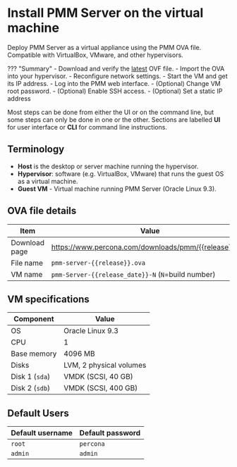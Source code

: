 # Install PMM Server on the virtual machine

Deploy PMM Server as a virtual appliance using the PMM OVA file. Compatible with VirtualBox, VMware, and other hypervisors.  

??? "Summary"
    - Download and verify the [latest](https://www.percona.com/downloads) OVF file.
    - Import the OVA into your hypervisor.
    - Reconfigure network settings.
    - Start the VM and get its IP address.
    - Log into the PMM web interface.
    - (Optional) Change VM root password.
    - (Optional) Enable SSH access.
     - (Optional) Set a static IP address

Most steps can be done from either the UI or on the command line, but some steps can only be done in one or the other. Sections are labelled **UI** for user interface or **CLI** for command line instructions.

## Terminology

- **Host** is the desktop or server machine running the hypervisor.
- **Hypervisor**:  software (e.g. VirtualBox, VMware) that runs the guest OS as a virtual machine.
- **Guest VM** - Virtual machine running PMM Server (Oracle Linux 9.3).  


## OVA file details

| Item          | Value
|---------------|-----------------------------------------------------------
| Download page | <https://www.percona.com/downloads/pmm/{{release}}/ova>
| File name     | `pmm-server-{{release}}.ova`
| VM name       | `pmm-Server-{{release_date}}-N` (`N`=build number)

## VM specifications

| Component         | Value
|-------------------|-------------------------------
| OS                | Oracle Linux 9.3
| CPU               | 1
| Base memory       | 4096 MB
| Disks             | LVM, 2 physical volumes
| Disk 1 (`sda`)    | VMDK (SCSI, 40 GB)
| Disk 2 (`sdb`)    | VMDK (SCSI, 400 GB)

## Default Users

| Default username | Default password
|------------------|-----------------------
| `root`           | `percona`
| `admin`          | `admin`



